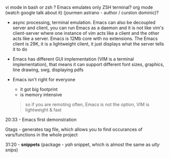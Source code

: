 vi mode in bash or zsh ?
Emacs emulates only ZSH terminal?
org mode (watch google talk about it) (jourmen astrano - author / curston dominic)?

- async processing, terminal emulation. Emacs can also be decoupled server
  and client, you can run Emacs as a daemon and it is not like vim's
  client-server where one instance of vim acts like a client and the other acts
  like a server. Emacs is 12Mb core with no extensions. The Emacs
  client is 29K, it is a lightweight client, it just displays what the server
  tells it to do

- Emacs has different GUI implementation (VIM is a terminal implementation),
  that means it can support different font sizes, graphics, line drawing, swg,
  displaying pdfs

- Emacs isn't right for everyone
    + it got big footprint
    + is memory intensive
    > so if you are remoting often, Emacs is not the option, VIM is lightweight & fast

20:33 - Emacs first demonstration

Gtags - generates tag file, which allows you to find occurances of
vars/functions in the whole project

31:20 - **snippets** (package - _yah_ snippet, which is almost the same as
_ulty snips_)
